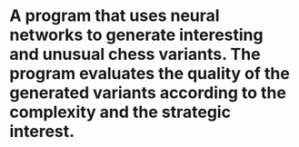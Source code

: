 # A program that uses neural networks to generate interesting and unusual chess variants. The program evaluates the quality of the generated variants according to the complexity and the strategic interest.

